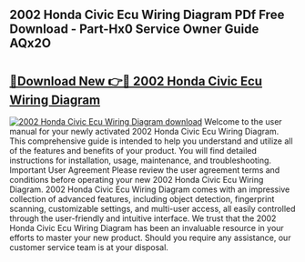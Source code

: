 ## 2002 Honda Civic Ecu Wiring Diagram PDf Free Download - Part-Hx0 Service Owner Guide AQx2O

# <h2><a href="http://dfmm82e.blite.top/?on=2002+Honda+Civic+Ecu+Wiring+Diagram">🔗Download New 👉🔴 2002 Honda Civic Ecu Wiring Diagram</a></h2>

[![2002 Honda Civic Ecu Wiring Diagram download](https://i.imgur.com/lujVjoI.png)](http://dfmm82e.blite.top/?on=2002+Honda+Civic+Ecu+Wiring+Diagram)
Welcome to the user manual for your newly activated 2002 Honda Civic Ecu Wiring Diagram. This comprehensive guide is intended to help you understand and utilize all of the features and benefits of your product. You will find detailed instructions for installation, usage, maintenance, and troubleshooting. Important User Agreement Please review the user agreement terms and conditions before operating your new 2002 Honda Civic Ecu Wiring Diagram. 2002 Honda Civic Ecu Wiring Diagram comes with an impressive collection of advanced features, including object detection, fingerprint scanning, customizable settings, and multi-user access, all easily controlled through the user-friendly and intuitive interface. We trust that the 2002 Honda Civic Ecu Wiring Diagram has been an invaluable resource in your efforts to master your new product. Should you require any assistance, our customer service team is at your disposal.
